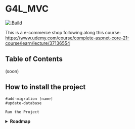 # **G4L_MVC**

[![.Build](https://github.com/LuisBadal0/G4L_MVC/actions/workflows/buildTest.yml/badge.svg?branch=main)](https://github.com/LuisBadal0/G4L_MVC/actions/workflows/buildTest.yml)

This is a e-commerce shop following along this course: https://www.udemy.com/course/complete-aspnet-core-21-course/learn/lecture/37136554

## Table of Contents
(soon)
<!--- [Media](#media)
- [Features](#features)
- [Prerequisites](#prerequisites)
- [Building](#building)
- [Contributions](#contributions)
- [Contributing](#contributing)
- [License](#license)
- [Future of the project](#future)
--->
## How to install the project

```
#add-migration [name]
#update-database

Run the Project
```

<details>

**<summary>Roadmap</summary>**

### Already Implemented

Project Creation ![100%](https://progress-bar.dev/100)

Crud Operations ![100%](https://progress-bar.dev/100)

Razor Project ![100%](https://progress-bar.dev/100)

N-Tier architecture ![100%](https://progress-bar.dev/100)

Repository Pattern ![100%](https://progress-bar.dev/100)

Product CRUD ![100%](https://progress-bar.dev/100)

Home and Details Page ![100%](https://progress-bar.dev/100)

Identity in .NET Core ![100%](https://progress-bar.dev/100)



**ROADMAP 2024**

Company CRUD ![100%](https://progress-bar.dev/100)

Shopping Cart ![100%](https://progress-bar.dev/100)

Order Confirmation ![100%](https://progress-bar.dev/100)

Order Management ![100%](https://progress-bar.dev/50)

Advanced Concepts ![100%](https://progress-bar.dev/0)

Deployment & email ![100%](https://progress-bar.dev/0)

User Management ![0%](https://progress-bar.dev/0)

Multiple Product Image ![0%](https://progress-bar.dev/0)

</details>




